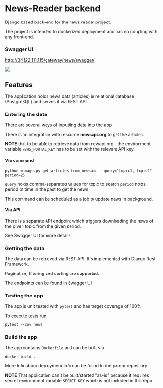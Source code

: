 # News-Reader backend

Django based back-end for the news reader project.

The project is intended to dockerized deployment and has no coupling with any front-end.

### Swagger UI
http://34.122.111.115/gateway/news/swagger/

<a href="http://34.122.111.115/gateway/news/swagger/" target="_blank">
<img src="http://validator.swagger.io/validator?url=http://34.122.111.115/gateway/news/swagger/">
</a>

## Features

The application holds news data (articles) in relational database (PostgreSQL) and serves it via REST API.

### Entering the data

There are several ways of inputting data into the app

There is an integration with resource **newsapi.org** to get the articles. 

**NOTE** that to be able to retrieve data from newapi.org - 
the environment variable `NEWS_PORTAL_KEY` has to be set with the relevant API key.  

#### Via command 
```
python manage.py get_articles_from_newsapi --query="topic1, topic2" --period=25
```
`query` holds comma-separated values for topic to search
`period` holds period of time in the past to get the news

This command can be scheduled as a job to update news in background.

#### Via API
There is a separate API endpoint which triggers downloading the news of the given topic from the given period.

See Swagger UI for more details.

### Getting the data
The data can be retrieved via REST API. It's implemented with Django Rest Framework.

Pagination, filtering and sorting are supported.

The endpoints can be found in Swagger UI


### Testing the app
The app is unit tested with `pytest` and has target coverage of 100%

To execute tests run:
```
pytest --cov news
```

### Build the app
The app contains `Dockerfile` and can be built via 
```
docker build .
```
More info about deployment info can be found in the parent repository 

**NOTE** That application can't be built/started "as-is" because it requires secret environment variable `SECRET_KEY` which is not included in this repo.

